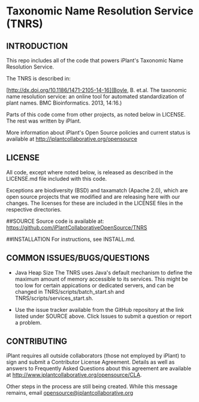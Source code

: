 Taxonomic Name Resolution Service (TNRS)
========================================

## INTRODUCTION
This repo includes all of the code that powers iPlant's Taxonomic 
Name Resolution Service.

The TNRS is described in:

[http://dx.doi.org/10.1186/1471-2105-14-16](Boyle, B. et.al. The taxonomic name resolution service: an online tool for automated standardization of plant names. BMC Bioinformatics. 2013, 14:16.)

Parts of this code come from other projects, as noted below in 
LICENSE. The rest was written by iPlant.

More information about iPlant's Open Source policies and current 
status is available at 
http://iplantcollaborative.org/opensource


## LICENSE
All code, except where noted below, is released as described in the 
LICENSE.md file included with this code.

Exceptions are biodiversity (BSD) and taxamatch (Apache 2.0), which
are open source projects that we modified and are releasing here with
our changes. The licenses for these are included in the LICENSE files
in the respective directories.


##SOURCE
Source code is available at: https://github.com/iPlantCollaborativeOpenSource/TNRS


##INSTALLATION
For instructions, see INSTALL.md.


## COMMON ISSUES/BUGS/QUESTIONS
* Java Heap Size
The TNRS uses Java's default mechanism to define the maximum amount of memory accessible to its services. This might be too low for certain appications or dedicated servers, and can be changed in TNRS/scripts/batch_start.sh and TNRS/scripts/services_start.sh.
 
* Use the issue tracker available from the GitHub repository at the link listed under SOURCE above. Click Issues to submit a question or report a problem.


## CONTRIBUTING
iPlant requires all outside collaborators (those not employed by iPlant) to sign and submit a Contributor License Agreement. Details as well as answers to Frequently Asked Questions about this agreement are available at http://www.iplantcollaborative.org/opensource/CLA.

Other steps in the process are still being created. While this message remains, email opensource@iplantcollaborative.org
